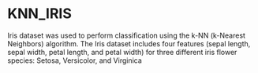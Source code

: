 # KNN_IRIS
Iris dataset was used to perform classification using the k-NN (k-Nearest Neighbors) algorithm. The Iris dataset includes four features (sepal length, sepal width, petal length, and petal width) for three different iris flower species: Setosa, Versicolor, and Virginica
